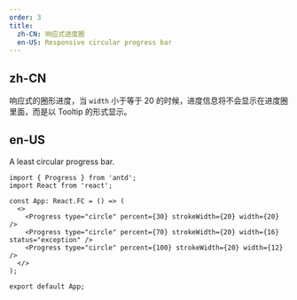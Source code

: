 ```yaml
---
order: 3
title:
  zh-CN: 响应式进度圈
  en-US: Responsive circular progress bar
---
```


## zh-CN

响应式的圈形进度，当 `width` 小于等于 20 的时候，进度信息将不会显示在进度圈里面，而是以 Tooltip 的形式显示。

## en-US

A least circular progress bar.

```tsx
import { Progress } from 'antd';
import React from 'react';

const App: React.FC = () => (
  <>
    <Progress type="circle" percent={30} strokeWidth={20} width={20} />
    <Progress type="circle" percent={70} strokeWidth={20} width={16} status="exception" />
    <Progress type="circle" percent={100} strokeWidth={20} width={12} />
  </>
);

export default App;
```
